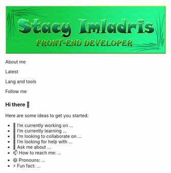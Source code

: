 [![Header](https://github.com/Stacy-Imladris/Stacy-Imladris/blob/main/assets/banner.png)](https://t.me/stacy_imladris)

About me

Latest

Lang and tools

Follow me







### Hi there 👋




Here are some ideas to get you started:

- 🔭 I’m currently working on ...
- 🌱 I’m currently learning ...
- 👯 I’m looking to collaborate on ...
- 🤔 I’m looking for help with ...
- 💬 Ask me about ...
- 📫 How to reach me: ...
- 😄 Pronouns: ...
- ⚡ Fun fact: ...

